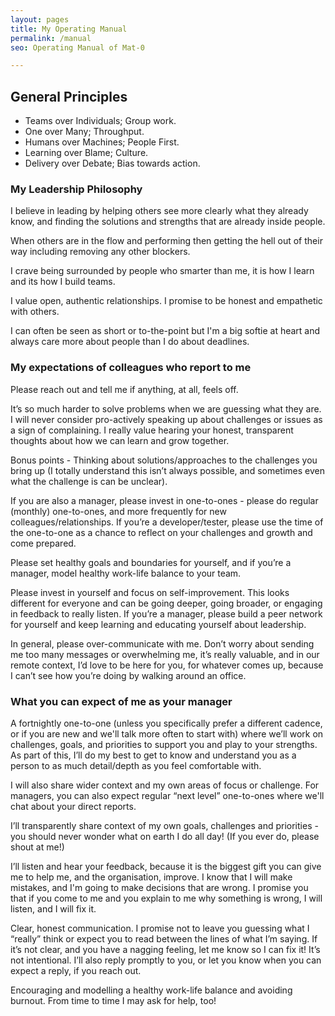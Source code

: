 ```yaml
---
layout: pages
title: My Operating Manual
permalink: /manual
seo: Operating Manual of Mat-0

---
```


## General Principles

- Teams over Individuals; Group work.
- One over Many; Throughput.
- Humans over Machines; People First.
- Learning over Blame; Culture.
- Delivery over Debate; Bias towards action.

### My Leadership Philosophy

I believe in leading by helping others see more clearly what they already know, and finding the solutions and strengths that are already inside people.

When others are in the flow and performing then getting the hell out of their way including removing any other blockers.

I crave being surrounded by people who smarter than me, it is how I learn and its how I build teams.

I value open, authentic relationships. I promise to be honest and empathetic with others.

I can often be seen as short or to-the-point but I'm a big softie at heart and always care more about people than I do about deadlines.

### My expectations of colleagues who report to me

Please reach out and tell me if anything, at all, feels off.

It’s so much harder to solve problems when we are guessing what they are. I will never consider pro-actively speaking up about challenges or issues as a sign of complaining. I really value hearing your honest, transparent thoughts about how we can learn and grow together.

Bonus points - Thinking about solutions/approaches to the challenges you bring up (I totally understand this isn’t always possible, and sometimes even what the challenge is can be unclear).

If you are also a manager, please invest in one-to-ones - please do regular (monthly) one-to-ones, and more frequently for new colleagues/relationships. If you’re a developer/tester, please use the time of the one-to-one as a chance to reflect on your challenges and growth and come prepared.

Please set healthy goals and boundaries for yourself, and if you’re a manager, model healthy work-life balance to your team.

Please invest in yourself and focus on self-improvement. This looks different for everyone and can be going deeper, going broader, or engaging in feedback to really listen. If you’re a manager, please build a peer network for yourself and keep learning and educating yourself about leadership.

In general, please over-communicate with me. Don’t worry about sending me too many messages or overwhelming me, it’s really valuable, and in our remote context, I’d love to be here for you, for whatever comes up, because I can’t see how you’re doing by walking around an office.

### What you can expect of me as your manager

A fortnightly one-to-one (unless you specifically prefer a different cadence, or if you are new and we'll talk more often to start with) where we’ll work on challenges, goals, and priorities to support you and play to your strengths. As part of this, I’ll do my best to get to know and understand you as a person to as much detail/depth as you feel comfortable with.

I will also share wider context and my own areas of focus or challenge. For managers, you can also expect regular “next level” one-to-ones where we'll chat about your direct reports.

I’ll transparently share context of my own goals, challenges and priorities - you should never wonder what on earth I do all day! (If you ever do, please shout at me!)

I’ll listen and hear your feedback, because it is the biggest gift you can give me to help me, and the organisation, improve. I know that I will make mistakes, and I'm going to make decisions that are wrong. I promise you that if you come to me and you explain to me why something is wrong, I will listen, and I will fix it.

Clear, honest communication. I promise not to leave you guessing what I “really” think or expect you to read between the lines of what I’m saying. If it’s not clear, and you have a nagging feeling, let me know so I can fix it! It’s not intentional. I’ll also reply promptly to you, or let you know when you can expect a reply, if you reach out.

Encouraging and modelling a healthy work-life balance and avoiding burnout. From time to time I may ask for help, too!
